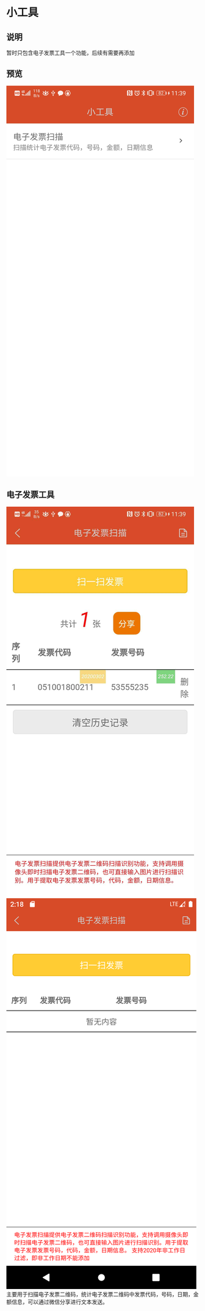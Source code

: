 # 小工具
## 说明   
暂时只包含电子发票工具一个功能，后续有需要再添加      
## 预览   
![主页](./preview/01.jpg)
   
## 电子发票工具   
![有数据](./preview/02.jpg)  
![无数据](./preview/03.jpg)   
主要用于扫描电子发票二维码，统计电子发票二维码中发票代码，号码，日期，金额信息，可以通过微信分享进行文本发送。
